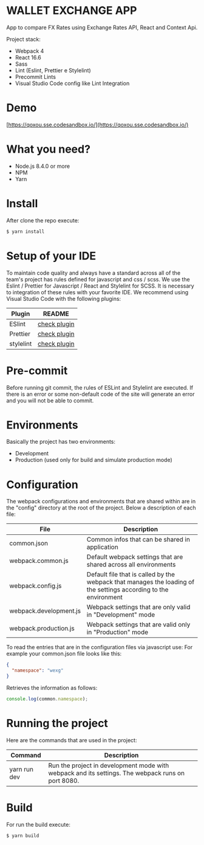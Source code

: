 # WALLET EXCHANGE APP

App to compare FX Rates using Exchange Rates API, React and Context Api.

Project stack:

- Webpack 4
- React 16.6
- Sass
- Lint (Eslint, Prettier e Stylelint)
- Precommit Lints
- Visual Studio Code config like Lint Integration

# Demo

[https://qoxou.sse.codesandbox.io/](https://qoxou.sse.codesandbox.io/)

# What you need?

- Node.js 8.4.0 or more
- NPM
- Yarn

# Install

After clone the repo execute:

```sh
$ yarn install
```

# Setup of your IDE

To maintain code quality and always have a standard across all of the team's
project has rules defined for javascript and css / scss. We use the Eslint /
Prettier for Javascript / React and Stylelint for SCSS. It is necessary to
integration of these rules with your favorite IDE. We recommend using Visual
Studio Code with the following plugins:

| Plugin    | README                                                                                     |
| --------- | ------------------------------------------------------------------------------------------ |
| ESlint    | [check plugin](https://marketplace.visualstudio.com/items?itemName=dbaeumer.vscode-eslint) |
| Prettier  | [check plugin](https://marketplace.visualstudio.com/items?itemName=esbenp.prettier-vscode) |
| stylelint | [check plugin](https://marketplace.visualstudio.com/items?itemName=shinnn.stylelint)       |

# Pre-commit

Before running git commit, the rules of ESLint and Stylelint are executed. If
there is an error or some non-default code of the site will generate an error
and you will not be able to commit.

# Environments

Basically the project has two environments:

- Development
- Production (used only for build and simulate production mode)

# Configuration

The webpack configurations and environments that are shared within are in the
"config" directory at the root of the project. Below a description of each file:

| File                   | Description                                                                                                      |
| ---------------------- | ---------------------------------------------------------------------------------------------------------------- |
| common.json            | Common infos that can be shared in application                                                                   |
| webpack.common.js      | Default webpack settings that are shared across all environments                                                 |
| webpack.config.js      | Default file that is called by the webpack that manages the loading of the settings according to the environment |
| webpack.development.js | Webpack settings that are only valid in "Development" mode                                                       |
| webpack.production.js  | Webpack settings that are valid only in "Production" mode                                                        |

To read the entries that are in the configuration files via javascript use: For
example your common.json file looks like this:

```json
{
  "namespace": "wexg"
}
```

Retrieves the information as follows:

```javascript
console.log(common.namespace);
```

# Running the project

Here are the commands that are used in the project:

| Command      | Description                                                                                       |
| ------------ | ------------------------------------------------------------------------------------------------- |
| yarn run dev | Run the project in development mode with webpack and its settings. The webpack runs on port 8080. |

# Build

For run the build execute:

```sh
$ yarn build
```
